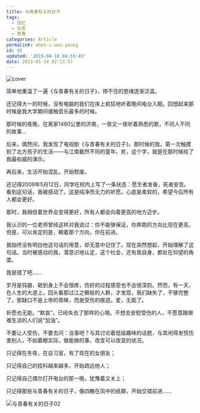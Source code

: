```yaml
---
title: 与青春有关的日子
tags:
  - 回忆
  - 杂思
  - 青春
categories: Article
permalink: when-i-was-young
id: 98
updated: '2015-04-16 04:55:43'
date: 2013-01-14 02:13:57
---
```


![cover](https://cat.yufan.me/cats/20130113183344.jpg)

简单地重温了一遍《与青春有关的日子》，停不住的思绪逐渐泛滥。

还记得大一的时候，没有电脑的我们在床上疯狂地听着晚间电台入眠。回想起来那时候是我大学期间接触音乐最多的时候。

那时候的夜晚，在离家1480公里的济南，一夜又一夜听着熟悉的歌，不同人不同的故事...

后来，偶然间，我发现了电视剧《与青春有关的日子》。那时候的我，第一次触摸到了北方孩子的生活——与江南截然不同的童年。贫，这个字，就是在那时候给了我最权威的演示。

<!--more-->

再后来，生活开始混乱，开始颓废。

还记得2009年5月12日，同学在校内上写了一条状态：愿生者发奋，死者安息。看到这句话，我被感动了。这是纯净而无力的祈愿。心底是柔软的，希望今后所有人都会更好。

那时，我相信着世界会变得更好，所有人都会向着更高的地方迈步。

我认识的一位老师曾经这样对我说过：你不能够保证，你奔跑的方向比现在更高，但是，可以肯定的是，朝着那个方向，你在前进。

我始终没有明白他这句话的用意，却无意中记住了。现在突然想起，开始理解了这句话。当时被感动的我，潜意识地认定，这个社会，还有我自身，都处在仰望的角度。

我是错了吧……

岁月是钝器，砸到身上不会很疼，伤好的过程感受也不会很深刻。然而，有一天，在人生的大道上，回头看那过江之鲫般的人群，才发现，我们缺失了，不够完整了。那缺口不是上帝的青睐，而是受伤的痕迹。爱，无能了。

祈愿也无能。“默哀”，已经失去了那样的心境。不想去安慰受伤的人，不愿意跟艰难生活的人们说“加油”。

不要让人受伤，不要去问：没事吧？与其讨论着低级趣味的话题，与其闲得发慌伤害别人，不如着眼实际，做能做的事，改变可以改变的状况。

只记得在冬夜，在自习室，有了现在的女朋友；

只记得自己的挂科越来越多，开始疏远他人；

只记得自己偶尔打开电台的那一晚，犹豫着又关上；

只记得那些与青春有关的日子，像四散在风中的纸屑，开始交错前进……

![与青春有关的日子02](https://cat.yufan.me/cats/20130113183343.jpg)
